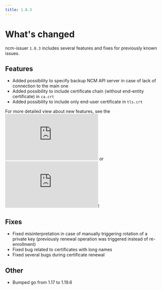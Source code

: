 ```yaml
---
title: 1.0.3
---
```


# What's changed
ncm-issuer `1.0.3` includes several features and fixes for previously known issues.

## Features
* Added possibility to specify backup NCM API server in case of lack of connection to the main one
* Added possibility to include certificate chain (without end-entity certificate) in `ca.crt`
* Added possibility to include only end-user certificate in `tls.crt`

For more detailed view about new features, see the ![README](https://github.com/nokia/ncm-issuer/blob/1.0.3/README.md) or ![release notes](https://github.com/nokia/ncm-issuer/blob/1.0.3/release_notes.txt)!

## Fixes
* Fixed misinterpretation in case of manually triggering rotation of a private key (previously renewal operation was triggered instead of re-enrollment)
* Fixed bug related to certificates with long names
* Fixed several bugs during certificate renewal

## Other
* Bumped go from 1.17 to 1.19.6
